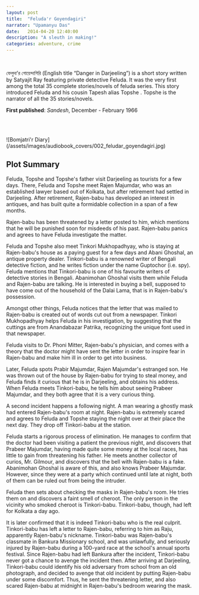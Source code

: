 ```yaml
---
layout: post
title:  "Feluda'r Goyendagiri"
narrator: "Upamanyu Das"
date:   2014-04-20 12:40:00
description: "A sleuth in making!"
categories: adventure, crime
---
```


<br>

ফেলুদা’র গোয়েন্দাগিরি (English title “Danger in Darjeeling”) is a short story written by Satyajit Ray featuring private detective Feluda. It was the very first among the total 35 complete stories/novels of feluda series. This story introduced Feluda and his cousin Tapesh alias Topshe . Topshe is the narrator of all the 35 stories/novels.

**First published**: _Sandesh_, December - February 1966

<br>

<audio src="http://audiobookfiles.upamanyu.in/002_feludar_goyendagiri.mp3" preload="auto"></audio>

<br>
![Bomjatri'r Diary](/assets/images/audiobook_covers/002_feludar_goyendagiri.jpg)

Plot Summary
------------

Feluda, Topshe and Topshe's father visit Darjeeling as tourists for a few days. There, Feluda and Topshe meet Rajen Majumdar, who was an established lawyer based out of Kolkata, but after retirement had settled in Darjeeling. After retirement, Rajen-babu has developed an interest in antiques, and has built quite a formidable collection in a span of a few months.

Rajen-babu has been threatened by a letter posted to him, which mentions that he will be punished soon for misdeeds of his past. Rajen-babu panics and agrees to have Feluda investigate the matter.

Feluda and Topshe also meet Tinkori Mukhopadhyay, who is staying at Rajen-babu's house as a paying guest for a few days and Abani Ghoshal, an antique property dealer. Tinkori-babu is a renowned writer of Bengali detective fiction, and he writes fiction under the name Guptochor (i.e. spy). Feluda mentions that Tinkori-babu is one of his favourite writers of detective stories in Bengali. Abanimohan Ghoshal visits them while Feluda and Rajen-babu are talking. He is interested in buying a bell, supposed to have come out of the household of the Dalai Lama, that is in Rajen-babu's possession.

Amongst other things, Feluda notices that the letter that was mailed to Rajen-babu is created out of words cut out from a newspaper. Tinkori Mukhopadhyay helps Feluda in his investigation, by suggesting that the cuttings are from Anandabazar Patrika, recognizing the unique font used in that newspaper.

Feluda visits to Dr. Phoni Mitter, Rajen-babu's physician, and comes with a theory that the doctor might have sent the letter in order to inspire fear in Rajen-babu and make him ill in order to get into business.

Later, Feluda spots Prabir Majumdar, Rajen Majumdar's estranged son. He was thrown out of the house by Rajen-babu for trying to steal money, and Feluda finds it curious that he is in Darjeeling, and obtains his address. When Feluda meets Tinkori-babu, he tells him about seeing Prabeer Majumdar, and they both agree that it is a very curious thing.

A second incident happens a following night. A man wearing a ghostly mask had entered Rajen-babu's room at night. Rajen-babu is extremely scared and agrees to Feluda and Topshe staying the night over at their place the next day. They drop off Tinkori-babu at the station.

Feluda starts a rigorous process of elimination. He manages to confirm that the doctor had been visiting a patient the previous night, and discovers that Prabeer Majumdar, having made quite some money at the local races, has little to gain from threatening his father. He meets another collector of curios, Mr. Gilmour, and discovers that the bell with Rajen-babu is a fake. Abanimohan Ghoshal is aware of this, and also knows Prabeer Majumdar. However, since they were at a party which continued until late at night, both of them can be ruled out from being the intruder.

Feluda then sets about checking the masks in Rajen-babu's room. He tries them on and discovers a faint smell of cheroot. The only person in the vicinity who smoked cheroot is Tinkori-babu. Tinkori-babu, though, had left for Kolkata a day ago.

It is later confirmed that it is indeed Tinkori-babu who is the real culprit. Tinkori-babu has left a letter to Rajen-babu, referring to him as Raju, apparently Rajen-babu's nickname. Tinkori-babu was Rajen-babu's classmate in Bankura Missionary school, and was unlawfully, and seriously injured by Rajen-babu during a 100-yard race at the school's annual sports festival. Since Rajen-babu had left Bankura after the incident, Tinkori-babu never got a chance to avenge the incident then. After arriving at Darjeeling, Tinkori-babu could identify his old adversary from school from an old photograph, and decided to avenge that old incident by putting Rajen-babu under some discomfort. Thus, he sent the threatening letter, and also scared Rajen-babu at midnight in Rajen-babu's bedroom wearing the mask.

[jekyll]:      http://jekyllrb.com
[jekyll-gh]:   https://github.com/jekyll/jekyll
[jekyll-help]: https://github.com/jekyll/jekyll-help

